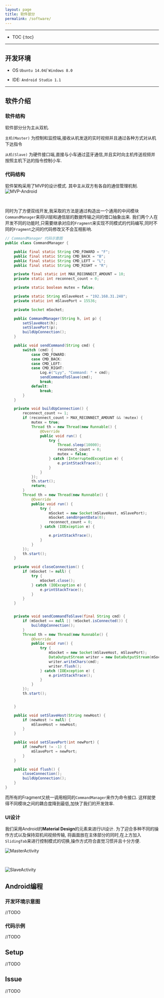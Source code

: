 ```yaml
---
layout: page
title: 软件部分
permalink: /software/
---
```

---

* TOC
{:toc}

---

<!-- anchor -->

## 开发环境

- OS `Ubuntu 14.04`/ `Windows 8.0`

- IDE: `Android Studio 1.1`

---

## 软件介绍

### 软件结构

软件部分分为主从双机.


`主机(Master)` 为控制和监控端,接收从机发送的实时视频并且通过各种方式对从机下达指令

`从机(Slave)` 为硬件接口端,直接与小车通过蓝牙通信,并且实时向主机传送视频并按照主机下达的指令控制小车.

### 代码结构

软件架构采用了MVP的设计模式. 其中主从双方有各自的通信管理机制.
![MVP-Android](/img/MVP-Android.png)

<br/>

同时为了方便双线开发,我采取的方法是通过构造出一个通用的中间模块`CommandManager`来将UI层和通信层的数据传输之间的借口抽象出来. 我们两个人在开发不同的功能时,只需要继承对应的`Fragment`来实现不同模式的代码编写,同时不同的`Fragment`之间的代码修改又不会互相影响.

```java
// CommandManager 代码示意图
public class CommandManager {

    public final static String CMD_FOWARD = "F";
    public final static String CMD_BACK = "B";
    public final static String CMD_LEFT = "L";
    public final static String CMD_RIGHT = "R";

    private final static int MAX_RECONNECT_AMOUNT = 10;
    private static int reconnect_count = 0;

    private static boolean mutex = false;

    private static String mSlaveHost = "192.168.31.248";
    private static int mSlavePort = 15536;

    private Socket mSocket;

    public CommandManager(String h, int p) {
        setSlaveHost(h);
        setSlavePort(p);
        buildUpConnection();
    }

    public void sendCommand(String cmd) {
        switch (cmd) {
            case CMD_FOWARD:
            case CMD_BACK:
            case CMD_LEFT:
            case CMD_RIGHT:
                Log.e("Lyy", "Command: " + cmd);
                sendCommandToSlave(cmd);
                break;
            default:
                break;
        }
    }

    private void buildUpConnection() {
        reconnect_count += 1;
        if (reconnect_count > MAX_RECONNECT_AMOUNT && !mutex) {
            mutex = true;
            Thread th = new Thread(new Runnable() {
                @Override
                public void run() {
                    try {
                        Thread.sleep(10000);
                        reconnect_count = 0;
                        mutex = false;
                    } catch (InterruptedException e) {
                        e.printStackTrace();
                    }
                }
            });
            th.start();
            return;
        }
        Thread th = new Thread(new Runnable() {
            @Override
            public void run() {
                try {
                    mSocket = new Socket(mSlaveHost, mSlavePort);
                    mSocket.sendUrgentData(0);
                    reconnect_count = 0;
                } catch (IOException e) {

                    e.printStackTrace();
                }
            }
        });
        th.start();
    }

    private void closeConnection() {
        if (mSocket != null) {
            try {
                mSocket.close();
            } catch (IOException e) {
                e.printStackTrace();
            }
        }
    }


    private void sendCommandToSlave(final String cmd) {
        if (mSocket == null || !mSocket.isConnected()) {
            buildUpConnection();
        }
        Thread th = new Thread(new Runnable() {
            @Override
            public void run() {
                try {
                    mSocket = new Socket(mSlaveHost, mSlavePort);
                    DataOutputStream writer = new DataOutputStream(mSocket.getOutputStream());
                    writer.writeChars(cmd);
                    writer.flush();
                } catch (IOException e) {
                    e.printStackTrace();
                }
            }
        });
        th.start();


    }

    public void setSlaveHost(String newHost) {
        if (newHost != null) {
            mSlaveHost = newHost;
        }
    }

    public void setSlavePort(int newPort) {
        if (newPort != -1) {
            mSlavePort = newPort;
        }
    }

    public void flush() {
        closeConnection();
        buildUpConnection();
    }
}
```

而所有的Fragment又统一调用相同的`CommandManager`来作为命令接口. 这样就使得不同模块之间的耦合度降到最低,加快了我们的开发效率.

### UI设计


我们采用Android的**Material Design**的元素来进行UI设计. 为了迎合多种不同的操作方式以及保持双机间视频传输, 将画面放在主体部分的同时,在上方加入`SlidingTab`来进行控制模式的切换,操作方式符合直觉习惯并且十分方便.

![MasterActivity](/img/MasterActivity_Normal.jpg)

<br/>

![SlaveActivity](/img/SlaveActivity_Capturing.jpg)

## Android编程

### 开发环境示意图
//TODO

### 代码示例
//TODO

## Setup
//TODO


## Issue
//TODO
